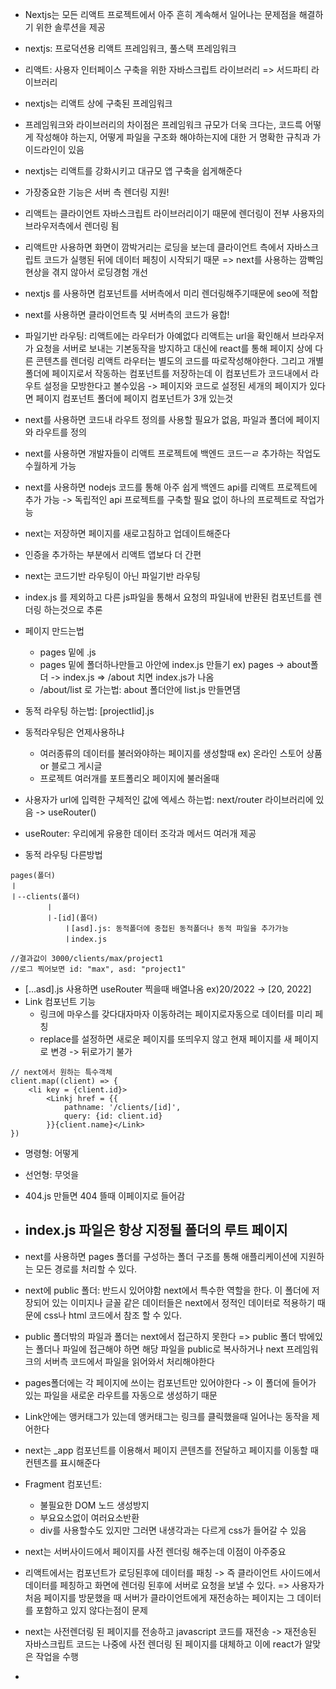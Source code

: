 * Nextjs는 모든 리액트 프로젝트에서 아주 흔히 계속해서 일어나는 문제점을 해결하기 위한 솔루션을 제공
* nextjs: 프로덕션용 리액트 프레임워크, 풀스택 프레임워크
* 리액트: 사용자 인터페이스 구축을 위한 자바스크립트 라이브러리 => 서드파티 라이브러리
* nextjs는 리액트 상에 구축된 프레임워크
* 프레임워크와 라이브러리의 차이점은 프레임워크 규모가 더욱 크다는, 코드륵 어떻게 작성해야 하는지, 어떻게 파일을 구조화 해야하는지에 대한 거 명확한 규칙과 가이드라인이 있음
* nextjs는 리액트를 강화시키고 대규모 앱 구축을 쉽게해준다
* 가장중요한 기능은 서버 측 렌더링 지원!
* 리액트는 클라이언트 자바스크립트 라이브러리이기 때문에 렌더링이 전부 사용자의 브라우저측에서 렌더링 됨
* 리액트만 사용하면 화면이 깜박거리는 로딩을 보는데 클라이언트 측에서 자바스크립트 코드가 실행된 뒤에 데이터 페칭이 시작되기 때문 => next를 사용하는 깜빡임 현상을 겪지 않아서 로딩경험 개선
* nextjs 를 사용하면 컴포넌트를 서버측에서 미리 렌더링해주기때문에 seo에 적합
* next를 사용하면 클라이언트측 및 서버측의 코드가 융합!
* 파일기반 라우팅: 리액트에는 라우터가 아예없다 리액트는 url을 확인해서 브라우저가 요청을 서버로 보내는 기본동작을 방지하고 대신에 react를 통해 페이지 상에 다른 콘텐츠를 렌더링 리액트 라우터는 별도의 코드를 따로작성해야한다. 그리고 개별 폴더에 페이지로서 작동하는 컴포넌트를 저장하는데 이 컴포넌트가 코드내에서 라우트 설정을 모방한다고 볼수있음 -> 페이지와 코드로 설정된 세개의 페이지가 있다면 페이지 컴포넌트 폴더에 페이지 컴포넌트가 3개 있는것
* next를 사용하면 코드내 라우트 정의를 사용할 필요가 없음, 파일과 폴더에 페이지와 라우트를 정의
* next를 사용하면 개발자들이 리액트 프로젝트에 백엔드 코드ㅡㄹ 추가하는 작업도 수월하게 가능
* next를 사용하면 nodejs 코드를 통해 아주 쉽게 백엔드 api를 리액트 프로젝트에 추가 가능 -> 독립적인 api 프로젝트를 구축할 필요 없이 하나의 프로젝트로 작업가능
* next는 저장하면 페이지를 새로고침하고 업데이트해준다
* 인증을 추가하는 부분에서 리액트 앱보다 더 간편
* next는 코드기반 라우팅이 아닌 파일기반 라우팅
* index.js 를 제외하고 다른 js파일을 통해서 요청의 파일내에 반환된 컴포넌트를 렌더링 하는것으로 추론
*  페이지 만드는법
   *  pages 밑에 .js
   *  pages 밑에 폴더하나만들고 아안에 index.js 만들기 ex) pages -> about폴더 -> index.js => /about 치면 index.js가 나옴
   * /about/list 로 가는법: about 폴더안에 list.js 만들면댐
 
 * 동적 라우팅 하는법: [projectIid].js
 * 동적라우팅은 언제사용하냐
   * 여러종류의 데이터를 불러와야하는 페이지를 생성할때 ex) 온라인 스토어 상품 or 블로그 게시글
   * 프로젝트 여러개를 포트폴리오 페이지에 불러올때
* 사용자가 url에 입력한 구체적인 값에 엑세스 하는법: next/router 라이브러리에 있음 -> useRouter()
* useRouter: 우리에게 유용한 데이터 조각과 메서드 여러개 제공

* 동적 라우팅 다른방법
  
```
pages(폴더)
ㅣ
ㅣ--clients(폴더)
        ㅣ
        ㅣ-[id](폴더)
            ㅣ[asd].js: 동적폴더에 중첩된 동적폴더나 동적 파일을 추가가능
            ㅣindex.js

//결과값이 3000/clients/max/project1
//로그 찍어보면 id: "max", asd: "project1"
```

* [...asd].js 사용하면 useRouter 찍을때 배열나옴 ex)20/2022 -> [20, 2022]
* Link 컴포넌트 기능
  * 링크에 마우스를 갖다대자마자 이동하려는 페이지로자동으로 데이터를 미리 페칭
  * replace를 설정하면 새로운 페이지를 또띄우지 않고 현재 페이지를 새 페이지로 변경 -> 뒤로가기 불가
```
// next에서 원하는 특수객체
client.map((client) => {
    <li key = {client.id}>
        <Linkj href = {{
            pathname: '/clients/[id]',
            query: {id: client.id} 
        }}{client.name}</Link>
})

```
* 명령형: 어떻게
* 선언형: 무엇을

* 404.js 만들면 404 뜰때 이페이지로 들어감

* ## index.js 파일은 항상 지정될 폴더의 루트 페이지
* next를 사용하면 pages 폴더를 구성하는 폴더 구조를 통해 애플리케이션에 지원하는 모든 경로를 처리할 수 있다.
* next에 public 폴더: 반드시 있어야함 next에서 특수한 역할을 한다. 이 폴더에 저장되어 있는 이미지나 글꼴 같은 데이터들은 next에서 정적인 데이터로 적용하기 때문에 css나 html 코드에서 참조  할 수 있다.
* public 폴더밖의 파일과 폴더는 next에서 접근하지 못한다 => public 폴더 밖에있는 폴더나 파일에 접근해야 하면 해당 파일을 public로 복사하거나 next 프레임워크의 서버측 코드에서 파일을 읽어와서 처리해야한다
* pages폴더에는 각 페이지에 쓰이는 컴포넌트만 있어야한다 -> 이 폴더에 들어가 있는 파일을 새로운 라우트를 자동으로 생성하기 때문

* Link안에는 앵커태그가 있는데 앵커태그는 링크를 클릭했을때 일어나는 동작을 제어한다
* next는 _app 컴포넌트를 이용해서 페이지 콘텐츠를 전달하고 페이지를 이동할 때 컨텐츠를 표시해준다
* Fragment 컴포넌트: 
  * 불필요한 DOM 노드 생성방지
  * 부요요소없이 여러요소반환
  * div를 사용할수도 있지만 그러면 내생각과는 다르게 css가 들어갈 수 있음
  
* next는 서버사이드에서 페이지를 사전 렌더링 해주는데 이점이 아주중요
* 리액트에서는 컴포넌트가 로딩된후에 데이터를 패칭 -> 즉 클라이언트 사이드에서 데이터를 페칭하고 화면에 렌더링 된후에 서버로 요청을 보낼 수 있다. => 사용자가 처음 페이지를 방문했을 때 서버가 클라이언트에게 재전송하는 페이지는 그 데이터를 포함하고 있지 않다는점이 문제
* next는 사전렌더링 된 페이지를 전송하고 javascript 코드를 재전송  -> 재전송된 자바스크립트 코드는 나중에 사전 렌더링 된 페이지를 대체하고 이에 react가 알맞은 작업을 수행
* 